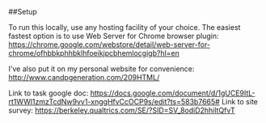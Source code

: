 ##Setup

To run this locally, use any hosting facility of your choice. The easiest fastest option is to use Web Server for Chrome browser plugin:
https://chrome.google.com/webstore/detail/web-server-for-chrome/ofhbbkphhbklhfoeikjpcbhemlocgigb?hl=en

I've also put it on my personal website for convenience: http://www.candpgeneration.com/209HTML/

Link to task google doc: https://docs.google.com/document/d/1gUCE9ItL-rt1WWl1zmzTcdNw9vv1-xnggHfvCcOCP9s/edit?ts=583b7665#
Link to site survey: https://berkeley.qualtrics.com/SE/?SID=SV_8odiD2hhiltQfvT 
